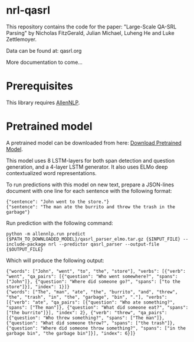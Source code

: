# nrl-qasrl

This repository contains the code for the paper: "Large-Scale QA-SRL Parsing" by Nicholas FitzGerald, Julian Michael, Luheng He and Luke Zettlemoyer.

Data can be found at: qasrl.org

More documentation to come...

# Prerequisites

This library requires [AllenNLP](https://github.com/allenai/allennlp).

# Pretrained model

A pretrained model can be downloaded from here: [Download Pretrained Model](https://drive.google.com/open?id=1FvMpjTfumVaSfwTOdWbJfEYFgGSAs0CS).

This model uses 8 LSTM-layers for both span detection and question generation, and a 4-layer LSTM generator.
It also uses ELMo deep contextualized word representations.

To run predictions with this model on new text, prepare a JSON-lines document with one line for each sentence with the following format:

```
{"sentence": "John went to the store."}
{"sentence": "The man ate the burrito and threw the trash in the garbage"}
```

Run prediction with the following command:

```
python -m allennlp.run predict {$PATH_TO_DOWNLOADED_MODEL}/qasrl_parser_elmo.tar.gz {$INPUT_FILE} --include-package nrl --predictor qasrl_parser --output-file {$OUTPUT_FILE}
```

Which will produce the following output:

```
{"words": ["John", "went", "to", "the", "store"], "verbs": [{"verb": "went", "qa_pairs": [{"question": "Who went somewhere?", "spans": ["John"]}, {"question": "Where did someone go?", "spans": ["to the store"]}], "index": 1}]}
{"words": ["The", "man", "ate", "the", "burrito", "and", "threw", "the", "trash", "in", "the", "garbage", "bin", "."], "verbs": [{"verb": "ate", "qa_pairs": [{"question": "Who ate something?", "spans": ["The man"]}, {"question": "What did someone eat?", "spans": ["the burrito"]}], "index": 2}, {"verb": "threw", "qa_pairs": [{"question": "Who threw something?", "spans": ["The man"]}, {"question": "What did someone throw?", "spans": ["the trash"]}, {"question": "Where did someone throw something?", "spans": ["in the garbage bin", "the garbage bin"]}], "index": 6}]}
```
